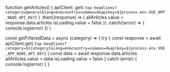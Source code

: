 function getArticles() {
  apiClient
    .get(
      `top-headlines?category=general&lang=en&country=us&max=4&apikey=${process.env.VUE_APP_NEWS_API_KEY}`
    )
    .then((response) => {
      allArticles.value = response.data.articles
      isLoading.value = false
    })
    .catch((error) => {
      console.log(error)
    })
}

const getFilteredData = async (category) => {
  try {
    const response = await apiClient.get(
      `top-headlines?category=${category}&lang=en&country=us&max=4&apikey=${process.env.VUE_APP_NEWS_API_KEY}`
    )
    const data = await response.data.articles
    allArticles.value = data
    isLoading.value = false
  } catch (error) {
    console.log(error)
  }
}
